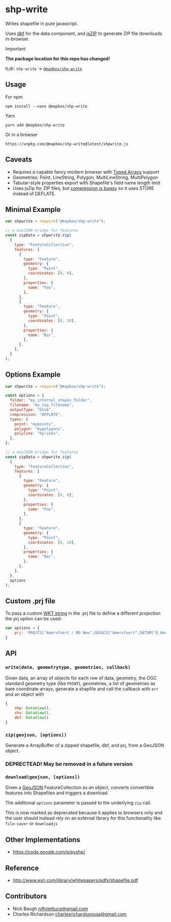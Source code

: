 # shp-write

Writes shapefile in pure javascript. 

Uses [dbf](https://github.com/tmcw/dbf)
for the data component, and [jsZIP](http://stuk.github.io/jszip/) to generate
ZIP file downloads in-browser.

> [!IMPORTANT]  
> **The package location for this repo has changed!**
>
> tl;dr: `shp-write` -> [`@mapbox/shp-write`](https://www.npmjs.com/package/@mapbox/shp-write)


## Usage

For npm

    npm install --save @mapbox/shp-write
  
Yarn

    yarn add @mapbox/shp-write

Or in a browser

    https://unpkg.com/@mapbox/shp-write@latest/shpwrite.js

## Caveats

- Requires a capable fancy modern browser with [Typed Arrays](http://caniuse.com/#feat=typedarrays)
  support
- Geometries: Point, LineString, Polygon, MultiLineString, MultiPolygon
- Tabular-style properties export with Shapefile's field name length limit
- Uses jsZip for ZIP files, but [compression is buggy](https://github.com/Stuk/jszip/issues/53) so it uses STORE instead of DEFLATE.

## Minimal Example

```js
var shpwrite = require("@mapbox/shp-write");

// a GeoJSON bridge for features
const zipData = shpwrite.zip(
  {
    type: "FeatureCollection",
    features: [
      {
        type: "Feature",
        geometry: {
          type: "Point",
          coordinates: [0, 0],
        },
        properties: {
          name: "Foo",
        },
      },
      {
        type: "Feature",
        geometry: {
          type: "Point",
          coordinates: [0, 10],
        },
        properties: {
          name: "Bar",
        },
      },
    ],
  }
);

```

## Options Example

```js
var shpwrite = require("@mapbox/shp-write");

const options = {
  folder: "my_internal_shapes_folder",
  filename: "my_zip_filename",
  outputType: "blob",
  compression: "DEFLATE",
  types: {
    point: "mypoints",
    polygon: "mypolygons",
    polyline: "mylines",
  },
};

// a GeoJSON bridge for features
const zipData = shpwrite.zip(
  {
    type: "FeatureCollection",
    features: [
      {
        type: "Feature",
        geometry: {
          type: "Point",
          coordinates: [0, 0],
        },
        properties: {
          name: "Foo",
        },
      },
      {
        type: "Feature",
        geometry: {
          type: "Point",
          coordinates: [0, 10],
        },
        properties: {
          name: "Bar",
        },
      },
    ],
  },
  options
);
```

## Custom .prj file
To pass a custom [WKT string](http://www.opengeospatial.org/standards/wkt-crs) in the .prj file to define a different projection the prj option can be used:

```js
var options = {
    prj: 'PROJCS["Amersfoort / RD New",GEOGCS["Amersfoort",DATUM["D_Amersfoort",SPHEROID["Bessel_1841",6377397.155,299.1528128]],PRIMEM["Greenwich",0],UNIT["Degree",0.017453292519943295]],PROJECTION["Stereographic_North_Pole"],PARAMETER["standard_parallel_1",52.15616055555555],PARAMETER["central_meridian",5.38763888888889],PARAMETER["scale_factor",0.9999079],PARAMETER["false_easting",155000],PARAMETER["false_northing",463000],UNIT["Meter",1]]'
}
```

## API
### `write(data, geometrytype, geometries, callback)`

Given data, an array of objects for each row of data, geometry, the OGC standard
geometry type (like `POINT`), geometries, a list of geometries as bare coordinate
arrays, generate a shapfile and call the callback with `err` and an object with

```js
{
    shp: DataView(),
    shx: DataView(),
    dbf: DataView()
}
```

### `zip(geojson, [options])`

Generate a ArrayBuffer of a zipped shapefile, dbf, and prj, from a GeoJSON
object.

### DEPRECTEAD! May be removed in a future version
### `download(geojson, [options])`

Given a [GeoJSON](http://geojson.org/) FeatureCollection as an object,
converts convertible features into Shapefiles and triggers a download. 

The additional `options` parameter is passed to the underlying `zip` call. 

This is now marked as deprecated because it applies to browsers only and the
user should instead rely on an external library for this functionality like
`file-saver` or `downloadjs`

## Other Implementations

- https://code.google.com/p/pyshp/

## Reference

- http://www.esri.com/library/whitepapers/pdfs/shapefile.pdf

## Contributors

- Nick Baugh <niftylettuce@gmail.com>
- Charles Richardson <charlesrichardsonusa@gmail.com>
